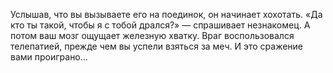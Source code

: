 Услышав, что вы вызываете его на поединок, он начинает хохотать. «Да кто ты такой, чтобы я с тобой дрался?» — спрашивает незнакомец. А потом ваш мозг ощущает железную хватку. Враг воспользовался телепатией, прежде чем вы успели взяться за меч. И это сражение вами проиграно...

